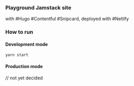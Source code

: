 ### Playground Jamstack site
with #Hugo #Contentful #Snipcard, deployed with #Netlify

### How to run
#### Development mode
```yarn start```


#### Production mode
// not yet decided
